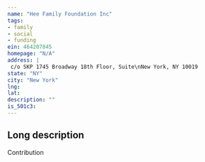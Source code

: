 ```yaml
---
name: "Hee Family Foundation Inc"
tags:
- family
- social
- funding
ein: 464207845
homepage: "N/A"
address: |
 c/o SKP 1745 Broadway 18th Floor, Suite\nNew York, NY 10019
state: "NY"
city: "New York"
lng: 
lat: 
description: ""
is_501c3: 
---
```


## Long description

Contribution
